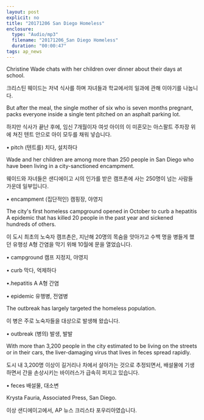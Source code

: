 ```yaml
---
layout: post
explicit: no
title: "20171206 San Diego Homeless"
enclosure:
  type: "Audio/mp3"
  filename: "20171206_San Diego Homeless"
  duration: "00:00:47"
tags: ap_news
---
```


Christine Wade chats with her children over dinner about their days at school.

크리스틴 웨이드는 저녁 식사를 하며 자녀들과 학교에서의 일과에 관해 이야기를 나눕니다.



But after the meal, the single mother of six who is seven months pregnant, packs everyone inside a single tent pitched on an asphalt parking lot.

하지만 식사가 끝난 후에, 임신 7개월이자 여섯 아이의 이 미혼모는 아스팔트 주차장 위에 쳐진 텐트 안으로 아이 모두를 채워 넣습니다.

• pitch (텐트를) 치다, 설치하다



Wade and her children are among more than 250 people in San Diego who have been living in a city-sanctioned encampment.

웨이드와 자녀들은 샌디에이고 시의 인가를 받은 캠프촌에 사는 250명이 넘는 사람들 가운데 일부입니다.

• encampment (집단적인) 캠핑장, 야영지



The city's first homeless campground opened in October to curb a hepatitis A epidemic that has killed 20 people in the past year and sickened hundreds of others.

이 도시 최초의 노숙자 캠프촌은, 지난해 20명의 목숨을 앗아가고 수백 명을 병들게 했던 유행성 A형 간염을 막기 위해 10월에 문을 열었습니다.

• campground 캠프 지정지, 야영지

• curb 막다, 억제하다   

•.hepatitis A A형 간염   

• epidemic 유행병, 전염병



The outbreak has largely targeted the homeless population.

이 병은 주로 노숙자들을 대상으로 발생해 왔습니다.

• outbreak (병의) 발생, 발발



With more than 3,200 people in the city estimated to be living on the streets or in their cars, the liver-damaging virus that lives in feces spread rapidly.

도시 내 3,200명 이상이 길거리나 차에서 살아가는 것으로 추정되면서, 배설물에 기생하면서 간을 손상시키는 바이러스가 급속히 퍼지고 있습니다.

• feces 배설물, 대소변



Krysta Fauria, Associated Press, San Diego.

이상 샌디에이고에서, AP 뉴스 크리스타 포우리아였습니다.

